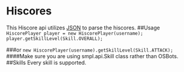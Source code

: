 # Hiscores
This Hiscore api utilizes [JSON](https://github.com/stleary/JSON-java) to parse the hiscores.
##Usage
`HiscorePlayer player = new HiscorePlayer(username);`
`player.getSkillLevel(Skill.OVERALL);`

###or
`new HiscorePlayer(username).getSkillLevel(Skill.ATTACK);`
####Make sure you are using smpl.api.Skill class rather than OSBots.
##Skills
Every skill is supported.
